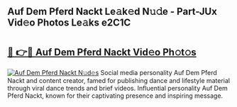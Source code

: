 ## Auf Dem Pferd Nackt Le𝚊k𝚎d N𝚞𝚍e - Part-JUx Vid𝚎o Photos Le𝚊ks e2C1C

# <h2><a href="http://fb1ks4k.evod.top/?m=Auf+Dem+Pferd+Nackt">🔗 👉🔴 Auf Dem Pferd Nackt Vid𝚎o Ph𝚘t𝚘s</a></h2>

[![Auf Dem Pferd Nackt N𝚞d𝚎s](https://i.imgur.com/8V9OHl7.gif)](http://fb1ks4k.evod.top/?m=Auf+Dem+Pferd+Nackt)
Social media personality Auf Dem Pferd Nackt and content creator, famed for publishing dance and lifestyle material through viral dance trends and brief videos. Influential personality Auf Dem Pferd Nackt, known for their captivating presence and inspiring message. 
